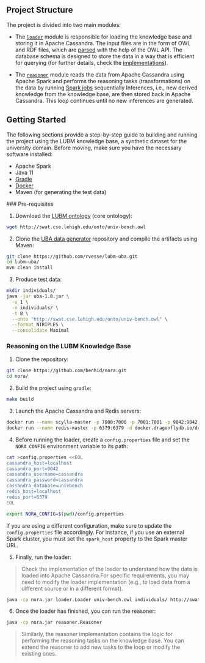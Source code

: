 ## Project Structure

The project is divided into two main modules:

* The [`loader`](src/main/java/loader) module is responsible for loading the knowledge base and storing it in Apache Cassandra. The input files are in the form of OWL and RDF files, which are [parsed](src/main/loader/impl) with the help of the OWL API. The database schema is designed to store the data in a way that is efficient for querying (for further details, check the [implementations](src/main/java/table/impl/)).

* The [`reasoner`](src/main/java/reasoner) module reads the data from Apache Cassandra using Apache Spark and performs the reasoning tasks (transformations) on the data by running [Spark jobs](src/main/java/reasoner/impl) sequentially Inferences, i.e., new derived knowledge from the knowledge base, are then stored back in Apache Cassandra. This loop continues until no new inferences are generated.

## Getting Started

The following sections provide a step-by-step guide to building and running the project using the LUBM knowledge base, a synthetic dataset for the university domain. Before moving, make sure you have the necessary software installed:

* Apache Spark
* Java 11
* [Gradle](https://gradle.org/install/)
* [Docker](https://docs.docker.com/get-docker/)
* Maven (for generating the test data)

### Pre-requisites

1. Download the [LUBM ontology](https://swat.cse.lehigh.edu/projects/lubm/) (core ontology):

```bash
wget http://swat.cse.lehigh.edu/onto/univ-bench.owl
```

2. Clone the [UBA data generator](https://github.com/rvesse/lubm-uba) repository and compile the artifacts using Maven:

```bash
git clone https://github.com/rvesse/lubm-uba.git
cd lubm-uba/
mvn clean install
```

3. Produce test data:

```bash
mkdir individuals/
java -jar uba-1.8.jar \
  -u 1 \
  -o individuals/ \
  -t 8 \
  --onto "http://swat.cse.lehigh.edu/onto/univ-bench.owl" \
  --format NTRIPLES \
  --consolidate Maximal
```

### Reasoning on the LUBM Knowledge Base

1. Clone the repository:

```bash
git clone https://github.com/benhid/nora.git
cd nora/
```

2. Build the project using `gradle`:

```bash
make build
```

3. Launch the Apache Cassandra and Redis servers:

```bash
docker run --name scylla-master -p 7000:7000 -p 7001:7001 -p 9042:9042 -p 9160:9160 -p 10000 -d scylladb/scylla
docker run --name redis-master -p 6379:6379 -d docker.dragonflydb.io/dragonflydb/dragonfly
```

4. Before running the loader, create a `config.properties` file and set the `NORA_CONFIG` environment variable to its path:

```bash
cat >config.properties <<EOL
cassandra_host=localhost
cassandra_port=9042
cassandra_username=cassandra
cassandra_password=cassandra
cassandra_database=univbench
redis_host=localhost
redis_port=6379
EOL

export NORA_CONFIG=$(pwd)/config.properties
```

If you are using a different configuration, make sure to update the `config.properties` file accordingly. For instance, if you use an external Spark cluster, you must set the `spark_host` property to the Spark master URL.

5. Finally, run the loader:

> Check the implementation of the loader to understand how the data is loaded into Apache Cassandra.For specific requirements, you may need to modify the loader implementation (e.g., to load data from a different source or in a different format).

```bash
java -cp nora.jar loader.Loader univ-bench.owl individuals/ http://swat.cse.lehigh.edu/onto/univ-bench.owl
```

6. Once the loader has finished, you can run the reasoner:

```bash
java -cp nora.jar reasoner.Reasoner
```

> Similarly, the reasoner implementation contains the logic for performing the reasoning tasks on the knowledge base. You can extend the reasoner to add new tasks to the loop or modify the existing ones.